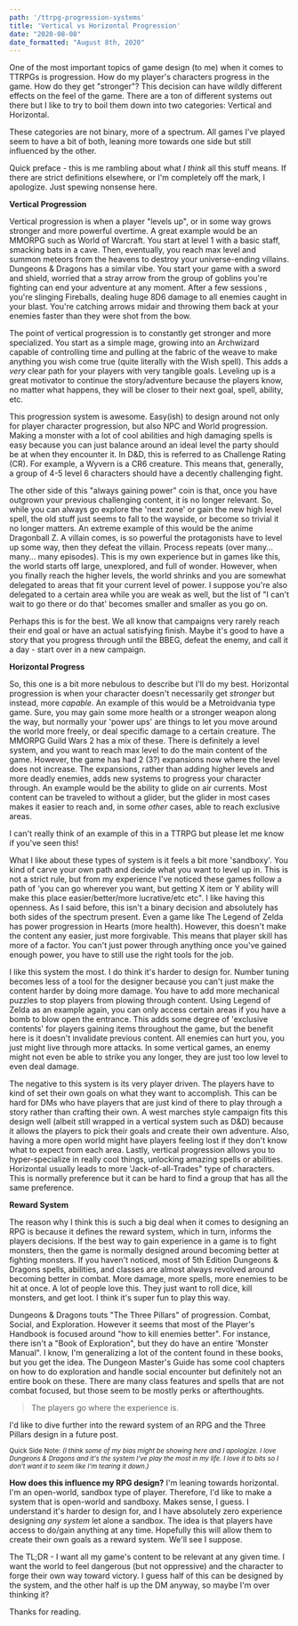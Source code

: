 ```yaml
---
path: '/ttrpg-progression-systems'
title: 'Vertical vs Horizontal Progression'
date: "2020-08-08"
date_formatted: "August 8th, 2020"
---
```


One of the most important topics of game design (to me) when it comes to TTRPGs is progression. How do my player's characters progress in the game. How do they get "stronger"? This decision can have wildly different effects on the feel of the game. There are a ton of different systems out there but I like to try to boil them down into two categories: Vertical and Horizontal. 

These categories are not binary, more of a spectrum. All games I've played seem to have a bit of both, leaning more towards one side but still influenced by the other. 

Quick preface - this is me rambling about what *I think* all this stuff means. If there are strict definitions elsewhere, or I'm completely off the mark, I apologize. Just spewing nonsense here.

**Vertical Progression**

Vertical progression is when a player "levels up", or in some way grows stronger and more powerful overtime. A great example would be an MMORPG such as World of Warcraft. You start at level 1 with a basic staff, smacking bats in a cave. Then, eventually, you reach max level and summon meteors from the heavens to destroy your universe-ending villains.  Dungeons & Dragons has a similar vibe. You start your game with a sword and shield, worried that a stray arrow from the group of goblins you're fighting can end your adventure at any moment. After a few sessions , you're slinging Fireballs, dealing huge 8D6 damage to all enemies caught in your blast. You're catching arrows midair and throwing them back at your enemies faster than they were shot from the bow. 

The point of vertical progression is to constantly get stronger and more specialized. You start as a simple mage, growing into an Archwizard capable of controlling time and pulling at the fabric of the weave to make anything you wish come true (quite literally with the Wish spell). This adds a *very* clear path for your players with very tangible goals. Leveling up is a great motivator to continue the story/adventure because the players know, no matter what happens, they will be closer to their next goal, spell, ability, etc.

This progression system is awesome. Easy(ish) to design around not only for player character progression, but also NPC and World progression. Making a monster with a lot of cool abilities and high damaging spells is easy because you can just balance around an ideal level the party should be at when they encounter it. In D&D, this is referred to as Challenge Rating (CR). For example, a Wyvern is a CR6 creature. This means that, generally, a group of 4-5 level 6 characters should have a decently challenging fight. 

The other side of this "always gaining power" coin is that, once you have outgrown your previous challenging content, it is no longer relevant. So, while you can always go explore the 'next zone' or gain the new high level spell, the old stuff just seems to fall to the wayside, or become so trivial it no longer matters.  An extreme example of this would be the anime Dragonball Z. A villain comes, is so powerful the protagonists have to level up some way, then they defeat the villain. Process repeats (over many... many... many episodes). This is my own experience but in games like this, the world starts off large, unexplored, and full of wonder. However, when you finally reach the higher levels, the world shrinks and you are somewhat delegated to areas that fit your current level of power. I suppose you're also delegated to a certain area while you are weak as well, but the list of "I can't wait to go there or do that' becomes smaller and smaller as you go on.

Perhaps this is for the best. We all know that campaigns very rarely reach their end goal or have an actual satisfying finish. Maybe it's good to have a story that you progress through until the BBEG, defeat the enemy, and call it a day - start over in a new campaign. 

**Horizontal Progress**

So, this one is a bit more nebulous to describe but I'll do my best. Horizontal progression is when your character doesn't necessarily get *stronger* but instead, more *capable*. An example of this would be a Metroidvania type game. Sure, you may gain some more health or a stronger weapon along the way, but normally your 'power ups' are things to let you move around the world more freely, or deal specific damage to a certain creature. The MMORPG Guild Wars 2 has a mix of these. There is definitely a level system, and you want to reach max level to do the main content of the game. However, the game has had 2 (3?) expansions now where the level does not increase. The expansions, rather than adding higher levels and more deadly enemies, adds new systems to progress your character through. An example would be the ability to glide on air currents. Most content can be traveled to without a glider, but the glider in most cases makes it easier to reach and, in some *other* cases, able to reach exclusive areas. 

I can't really think of an example of this in a TTRPG but please let me know if you've seen this!

What I like about these types of system is it feels a bit more 'sandboxy'. You kind of carve your own path and decide what you want to level up in. This is not a strict rule, but from my experience I've noticed these games follow a path of 'you can go wherever you want, but getting X item or Y ability will make this place easier/better/more lucrative/etc etc". I like having this openness. As I said before, this isn't a binary decision and absolutely has both sides of the spectrum present. Even a game like The Legend of Zelda has power progression in Hearts (more health). However, this doesn't make the content any easier, just more forgivable. This means that player skill has more of a factor. You can't just power through anything once you've gained enough power, you have to still use the right tools for the job.

I like this system the most. I do think it's harder to design for. Number tuning becomes less of a tool for the designer because you can't just make the content harder by doing more damage. You have to add more mechanical puzzles to stop players from plowing through content. Using Legend of Zelda as an example again, you can only access certain areas if you have a bomb to blow open the entrance. This adds some degree of 'exclusive contents' for players gaining items throughout the game, but the benefit here is it doesn't invalidate previous content. All enemies can hurt you, you just might live through more attacks. In some vertical games, an enemy might not even be able to strike you any longer, they are just too low level to even deal damage.

The negative to this system is its very player driven. The players have to kind of set their own goals on what they want to accomplish. This can be hard for DMs who have players that are just kind of there to play through a story rather than crafting their own. A west marches style campaign fits this design well (albeit still wrapped in a vertical system such as D&D) because it allows the players to pick their goals and create their own adventure. Also, having a more open world might have players feeling lost if they don't know what to expect from each area. Lastly, vertical progression allows you to hyper-specialize in really cool things, unlocking amazing spells or abilities. Horizontal usually leads to more 'Jack-of-all-Trades" type of characters. This is normally preference but it can be hard to find a group that has all the same preference. 

**Reward System**

The reason why I think this is such a big deal when it comes to designing an RPG is because it defines the reward system, which in turn, informs the players decisions. If the best way to gain experience in a game is to fight monsters, then the game is normally designed around becoming better at fighting monsters. If you haven't noticed, most of 5th Edition Dungeons & Dragons spells, abilities, and classes are almost always revolved around becoming better in combat. More damage, more spells, more enemies to be hit at once. A lot of people love this. They just want to roll dice, kill monsters, and get loot. I think it's super fun to play this way.

Dungeons & Dragons touts "The Three Pillars" of progression. Combat, Social, and Exploration. However it seems that most of the Player's Handbook is focused around "how to kill enemies better". For instance, there isn't a "Book of Exploration", but they do have an entire 'Monster Manual". I know, I'm generalizing a lot of the content found in these books, but you get the idea. The Dungeon Master's Guide has some cool chapters on how to do exploration and handle social encounter but definitely not an entire book on these. There are many class features and spells that are not combat focused, but those seem to be mostly perks or afterthoughts. 

> The players go where the experience is.

I'd like to dive further into the reward system of an RPG and the Three Pillars design in a future post.

<sub>Quick Side Note: *(I think some of my bias might be showing here and I apologize. I love Dungeons & Dragons and it's the system I've play the most in my life. I love it to bits so I don't want it to seem like I'm tearing it down.)*</sub>

**How does this influence my RPG design?**
I'm leaning towards horizontal. I'm an open-world, sandbox type of player. Therefore, I'd like to make a system that is open-world and sandboxy. Makes sense, I guess. I understand it's harder to design for, and I have absolutely zero experience designing *any system* let alone a sandbox. The idea is that players have access to do/gain anything at any time. Hopefully this will allow them to create their own goals as a reward system. We'll see I suppose.

The TL;DR - I want all my game's content to be relevant at any given time. I want the world to feel dangerous (but not oppressive) and the character to forge their own way toward victory. I guess half of this can be designed by the system, and the other half is up the DM anyway, so maybe I'm over thinking it?

Thanks for reading.

